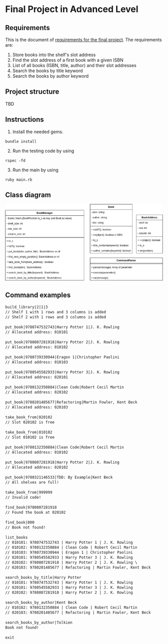 # Final Project in Advanced Level
## Requirements
This is the document of [requirements for the final project](https://classroom.google.com/w/MjY1NDM0Njg4MDQ2/tc/MjY1NTQ1MTM2NjUw). The requirements are:
1. Store books into the shelf's slot address
2. Find the slot address of a first book with a given ISBN
3. List of all books (ISBN, title, author) and their slot addresses
4. Search the books by title keyword
5. Search the books by author keyword

## Project structure
TBD

## Instructions
1. Install the needed gems.
```
bundle install
```
2. Run the testing code by using 
```
rspec -fd
```
3. Run the main by using 
```
ruby main.rb
```

## Class diagram
<img src="docs/class-v1.png" width=700>

## Command examples
```
build_library|2|1|3 
// Shelf 1 with 1 rows and 3 columns is added 
// Shelf 2 with 1 rows and 3 columns is added 

put_book|9780747532743|Harry Potter 1|J. K. Rowling 
// Allocated address: 010101 

put_book|9780807281918|Harry Potter 2|J. K. Rowling 
// Allocated address: 010102 

put_book|9780739330944|Eragon 1|Christopher Paolini 
// Allocated address: 010103 

put_book|9780545582933|Harry Potter 3|J. K. Rowling 
// Allocated address: 020101 

put_book|9780132350884|Clean Code|Robert Cecil Martin 
// Allocated address: 020102 

put_book|9780201485677|Refactoring|Martin Fowler, Kent Beck
// Allocated address: 020103

take_book_from|020102 
// Slot 020102 is free 

take_book_from|010102 
// Slot 010102 is free 

put_book|9780132350884|Clean Code|Robert Cecil Martin 
// Allocated address: 010102 

put_book|9780807281918|Harry Potter 2|J. K. Rowling 
// Allocated address: 020102

put_book|9780321146533|TDD: By Example|Kent Beck 
// All shelves are full! 

take_book_from|999999 
// Invalid code! 

find_book|9780807281918 
// Found the book at 020102 

find_book|000 
// Book not found! 

list_books 
// 010101: 9780747532743 | Harry Potter 1 | J. K. Rowling 
// 010102: 9780132350884 | Clean Code | Robert Cecil Martin 
// 010103: 9780739330944 | Eragon 1 | Christopher Paolini 
// 020101: 9780545582933 | Harry Potter 3 | J. K. Rowling 
// 020102: 9780807281918 | Harry Potter 2 | J. K. Rowling \
// 020103: 9780201485677 | Refactoring | Martin Fowler, Kent Beck 

search_books_by_title|Harry Potter 
// 010101: 9780747532743 | Harry Potter 1 | J. K. Rowling 
// 020101: 9780545582933 | Harry Potter 3 | J. K. Rowling 
// 020102: 9780807281918 | Harry Potter 2 | J. K. Rowling

search_books_by_author|Kent Beck 
// 010102: 9780132350884 | Clean Code | Robert Cecil Martin 
// 020103: 9780201485677 | Refactoring | Martin Fowler, Kent Beck 

search_books_by_author|Tolkien 
Book not found! 

exit
```